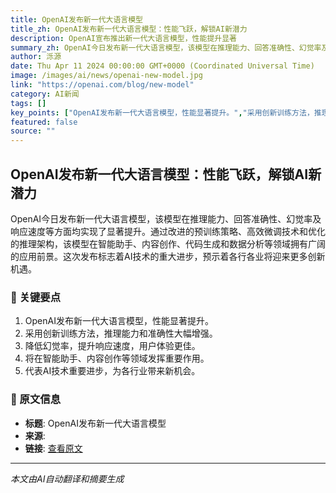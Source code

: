 ```yaml
---
title: OpenAI发布新一代大语言模型
title_zh: OpenAI发布新一代大语言模型：性能飞跃，解锁AI新潜力
description: OpenAI宣布推出新一代大语言模型，性能提升显著
summary_zh: OpenAI今日发布新一代大语言模型，该模型在推理能力、回答准确性、幻觉率及响应速度等方面均实现了显著提升。通过改进的预训练策略、高效微调技术和优化的推理架构，该模型在智能助手、内容创作、代码生成和数据分析等领域拥有广阔的应用前景。这次发布标志着AI技术的重大进步，预示着各行各业将迎来更多创新机遇。
author: 泺源
date: Thu Apr 11 2024 00:00:00 GMT+0000 (Coordinated Universal Time)
image: /images/ai/news/openai-new-model.jpg
link: "https://openai.com/blog/new-model"
category: AI新闻
tags: []
key_points: ["OpenAI发布新一代大语言模型，性能显著提升。","采用创新训练方法，推理能力和准确性大幅增强。","降低幻觉率，提升响应速度，用户体验更佳。","将在智能助手、内容创作等领域发挥重要作用。","代表AI技术重要进步，为各行业带来新机会。"]
featured: false
source: ""
---
```


## OpenAI发布新一代大语言模型：性能飞跃，解锁AI新潜力

OpenAI今日发布新一代大语言模型，该模型在推理能力、回答准确性、幻觉率及响应速度等方面均实现了显著提升。通过改进的预训练策略、高效微调技术和优化的推理架构，该模型在智能助手、内容创作、代码生成和数据分析等领域拥有广阔的应用前景。这次发布标志着AI技术的重大进步，预示着各行各业将迎来更多创新机遇。

### 🔑 关键要点
1. OpenAI发布新一代大语言模型，性能显著提升。
2. 采用创新训练方法，推理能力和准确性大幅增强。
3. 降低幻觉率，提升响应速度，用户体验更佳。
4. 将在智能助手、内容创作等领域发挥重要作用。
5. 代表AI技术重要进步，为各行业带来新机会。


### 📰 原文信息
- **标题**: OpenAI发布新一代大语言模型
- **来源**: 
- **链接**: [查看原文](https://openai.com/blog/new-model)

---
*本文由AI自动翻译和摘要生成*
